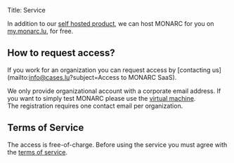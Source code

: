 Title: Service

In addition to our [self hosted product](/product), we can host MONARC for you
on [my.monarc.lu](https://my.monarc.lu), for free.


## How to request access?

If you work for an organization you can request access by
[contacting us](mailto:info@cases.lu?subject=Access to MONARC SaaS).

We only provide organizational account with a corporate email address.
If you want to simply test MONARC please use the
[virtual machine](/download#virtual-machine).  
The registration requires one contact email per organization.


## Terms of Service

The access is free-of-charge.
Before using the service you must agree with the
[terms of service](https://my.monarc.lu/terms.html).
